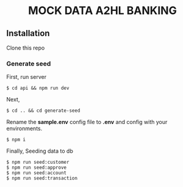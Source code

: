 # <div align="center">MOCK DATA A2HL BANKING</div>    

## Installation
Clone this repo
### Generate seed
First, run server
```code
$ cd api && npm run dev
```
Next, 
```code
$ cd .. && cd generate-seed
```
Rename the __sample.env__ config file to __.env__ and config with your environments.

``` code
$ npm i
```
Finally, Seeding data to db
``` code 
$ npm run seed:customer
$ npm run seed:approve
$ npm run seed:account
$ npm run seed:transaction
```